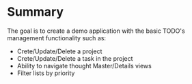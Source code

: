 # Summary

The goal is to create a demo application with the basic TODO's management functionality such as: 

* Crete/Update/Delete a project  
* Crete/Update/Delete a task in the project   
* Ability to navigate thought Master/Details views 
* Filter lists by priority


